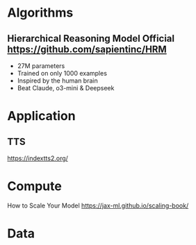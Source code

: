 # Algorithms

## Hierarchical Reasoning Model Official https://github.com/sapientinc/HRM
- 27M parameters
- Trained on only 1000 examples
- Inspired by the human brain
- Beat Claude, o3-mini & Deepseek

# Application
## TTS
https://indextts2.org/

# Compute
How to Scale Your Model https://jax-ml.github.io/scaling-book/

# Data
